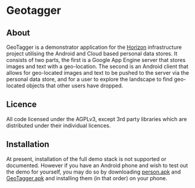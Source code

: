 Geotagger
=========

About
-----

GeoTagger is a demonstrator application for the [Horizon][] infrastructure project utilising
the Android and Cloud based personal data stores.  It consists of two parts, the first is a
Google App Engine server that stores images and text with a geo-location.  The second is an
Android client that allows for geo-located images and text to be pushed to the server via
the personal data store, and for a user to explore the landscape to find geo-located objects
that other users have dropped.

[Horizon]: http://www.horizon.ac.uk

Licence
-------
All code licensed under the AGPLv3, except 3rd party libraries which are 
distributed under their individual licences.

Installation
------------
At present, installation of the full demo stack is not supported or documented.  However if you have an Android phone and wish to test out the demo for yourself, you may do so by downloading [person.apk](http://github.com/downloads/dominicjprice/GeoTagger/perscon.apk) and [GeoTagger.apk](http://github.com/downloads/dominicjprice/GeoTagger/GeoTagger.apk) and installing them (in that order) on your phone.
